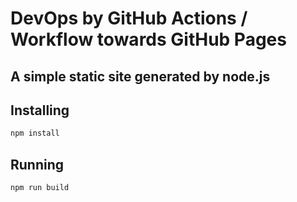 # DevOps by GitHub Actions / Workflow towards GitHub Pages 

## A simple static site generated by node.js

## Installing

```javascript
npm install
```

## Running

```javascript
npm run build
```
